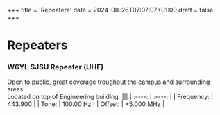 +++
title = 'Repeaters'
date = 2024-08-26T07:07:07+01:00
draft = false
+++

# Repeaters

### W6YL SJSU Repeater (UHF)
Open to public, great coverage troughout the campus and surrounding areas. \
Located on top of Engineering building.
|||
| :----: | :----: |
| Frequency: | 443.900 |
| Tone: | 100.00 Hz |
| Offset: | +5.000 MHz |